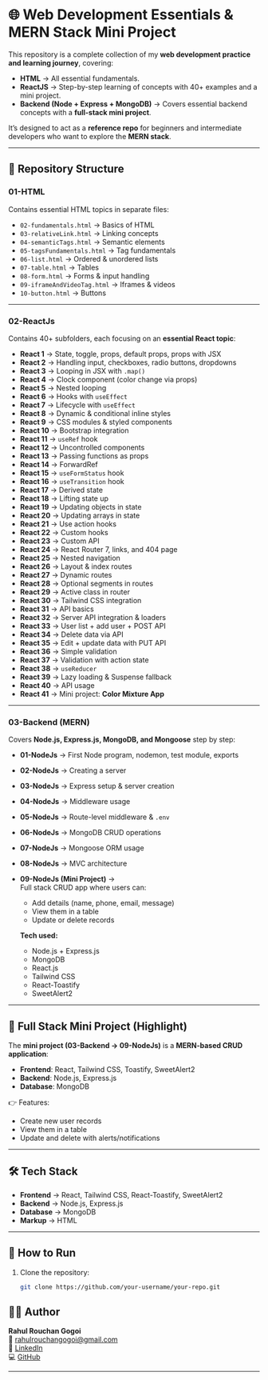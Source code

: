 # 🌐 Web Development Essentials & MERN Stack Mini Project

This repository is a complete collection of my **web development practice and learning journey**, covering:

- **HTML** → All essential fundamentals.  
- **ReactJS** → Step-by-step learning of concepts with 40+ examples and a mini project.  
- **Backend (Node + Express + MongoDB)** → Covers essential backend concepts with a **full-stack mini project**.  

It’s designed to act as a **reference repo** for beginners and intermediate developers who want to explore the **MERN stack**.

---

## 📂 Repository Structure

### 01-HTML  
Contains essential HTML topics in separate files:  
- `02-fundamentals.html` → Basics of HTML  
- `03-relativeLink.html` → Linking concepts  
- `04-semanticTags.html` → Semantic elements  
- `05-tagsFundamentals.html` → Tag fundamentals  
- `06-list.html` → Ordered & unordered lists  
- `07-table.html` → Tables  
- `08-form.html` → Forms & input handling  
- `09-iframeAndVideoTag.html` → Iframes & videos  
- `10-button.html` → Buttons  

---

### 02-ReactJs  
Contains 40+ subfolders, each focusing on an **essential React topic**:  

- **React 1** → State, toggle, props, default props, props with JSX  
- **React 2** → Handling input, checkboxes, radio buttons, dropdowns  
- **React 3** → Looping in JSX with `.map()`  
- **React 4** → Clock component (color change via props)  
- **React 5** → Nested looping  
- **React 6** → Hooks with `useEffect`  
- **React 7** → Lifecycle with `useEffect`  
- **React 8** → Dynamic & conditional inline styles  
- **React 9** → CSS modules & styled components  
- **React 10** → Bootstrap integration  
- **React 11** → `useRef` hook  
- **React 12** → Uncontrolled components  
- **React 13** → Passing functions as props  
- **React 14** → ForwardRef  
- **React 15** → `useFormStatus` hook  
- **React 16** → `useTransition` hook  
- **React 17** → Derived state  
- **React 18** → Lifting state up  
- **React 19** → Updating objects in state  
- **React 20** → Updating arrays in state  
- **React 21** → Use action hooks  
- **React 22** → Custom hooks  
- **React 23** → Custom API  
- **React 24** → React Router 7, links, and 404 page  
- **React 25** → Nested navigation  
- **React 26** → Layout & index routes  
- **React 27** → Dynamic routes  
- **React 28** → Optional segments in routes  
- **React 29** → Active class in router  
- **React 30** → Tailwind CSS integration  
- **React 31** → API basics  
- **React 32** → Server API integration & loaders  
- **React 33** → User list + add user + POST API  
- **React 34** → Delete data via API  
- **React 35** → Edit + update data with PUT API  
- **React 36** → Simple validation  
- **React 37** → Validation with action state  
- **React 38** → `useReducer`  
- **React 39** → Lazy loading & Suspense fallback  
- **React 40** → API usage  
- **React 41** → Mini project: **Color Mixture App**  

---

### 03-Backend (MERN)  
Covers **Node.js, Express.js, MongoDB, and Mongoose** step by step:  

- **01-NodeJs** → First Node program, nodemon, test module, exports  
- **02-NodeJs** → Creating a server  
- **03-NodeJs** → Express setup & server creation  
- **04-NodeJs** → Middleware usage  
- **05-NodeJs** → Route-level middleware & `.env`  
- **06-NodeJs** → MongoDB CRUD operations  
- **07-NodeJs** → Mongoose ORM usage  
- **08-NodeJs** → MVC architecture  
- **09-NodeJs (Mini Project)** →  
   Full stack CRUD app where users can:  
   - Add details (name, phone, email, message)  
   - View them in a table  
   - Update or delete records  

   **Tech used:**  
   - Node.js + Express.js  
   - MongoDB  
   - React.js  
   - Tailwind CSS  
   - React-Toastify  
   - SweetAlert2  

---

## 🚀 Full Stack Mini Project (Highlight)

The **mini project (03-Backend → 09-NodeJs)** is a **MERN-based CRUD application**:  
- **Frontend**: React, Tailwind CSS, Toastify, SweetAlert2  
- **Backend**: Node.js, Express.js  
- **Database**: MongoDB  

👉 Features:  
- Create new user records  
- View them in a table  
- Update and delete with alerts/notifications  

---

## 🛠️ Tech Stack

- **Frontend** → React, Tailwind CSS, React-Toastify, SweetAlert2  
- **Backend** → Node.js, Express.js  
- **Database** → MongoDB  
- **Markup** → HTML  

---

## 📌 How to Run

1. Clone the repository:  
   ```bash
   git clone https://github.com/your-username/your-repo.git

## 👨‍💻 Author
**Rahul Rouchan Gogoi**  
📧 [rahulrouchangogoi@gmail.com](mailto:rahulrouchangogoi@gmail.com)  
🔗 [LinkedIn](http://www.linkedin.com/in/rahul-rouchan-gogoi-04072001r)  
💻 [GitHub](https://github.com/rahulrouchangogoi)

---

